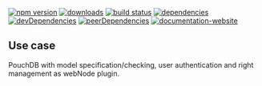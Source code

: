 <!-- #!/usr/bin/env markdown
-*- coding: utf-8 -*-
region header
Copyright Torben Sickert 16.12.2012

License
   This library written by Torben Sickert stand under a creative commons
   naming 3.0 unported license.
   see http://creativecommons.org/licenses/by/3.0/deed.de
endregion -->

[![npm version](https://badge.fury.io/js/databasewebnodeplugin.svg)](https://www.npmjs.com/package/databasewebnodeplugin)
[![downloads](https://img.shields.io/npm/dy/databasewebnodeplugin.svg)](https://www.npmjs.com/package/databasewebnodeplugin)
[![build status](https://travis-ci.org/thaibault/databaseWebNodePlugin.svg?branch=master)](https://travis-ci.org/thaibault/databaseWebNodePlugin)
[![dependencies](https://img.shields.io/david/thaibault/databasewebnodeplugin.svg)](https://david-dm.org/thaibault/databasewebnodeplugin)
[![devDependencies](https://img.shields.io/david/dev/thaibault/databasewebnodeplugin.svg)](https://david-dm.org/thaibault/databasewebnodeplugin?type=dev)
[![peerDependencies](https://img.shields.io/david/peer/thaibault/databasewebnodeplugin.svg)](https://david-dm.org/thaibault/databasewebnodeplugin?type=peer)
[![documentation-website](https://img.shields.io/website-up-down-green-red/http/torben.website/databaseWebNodePlugin.svg?label=documentation-website)](http://torben.website/databaseWebNodePlugin)

Use case
--------

PouchDB with model specification/checking, user authentication and right
management as webNode plugin.

<!-- region vim modline
vim: set tabstop=4 shiftwidth=4 expandtab:
vim: foldmethod=marker foldmarker=region,endregion:
endregion -->
